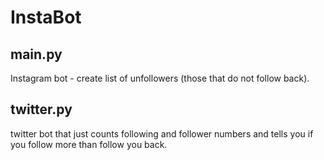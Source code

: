 # InstaBot
## main.py
Instagram bot - create list of unfollowers (those that do not follow back). 
## twitter.py
twitter bot that just counts following and follower numbers and tells you
if you follow more than follow you back.